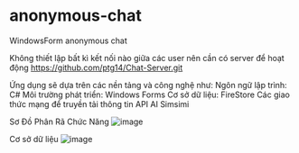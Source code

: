 # anonymous-chat
WindowsForm anonymous chat

Không thiết lập bất kì kết nối nào giữa các user nên cần có server để hoạt động https://github.com/ptg14/Chat-Server.git

Ứng dụng sẽ dựa trên các nền tảng và công nghệ như:
Ngôn ngữ lập trình: C#
Môi trường phát triển: Windows Forms
Cơ sở dữ liệu: FireStore
Các giao thức mạng để truyền tải thông tin
API AI Simsimi

Sơ Đồ Phân Rã Chức Năng
![image](https://github.com/ptg14/anonymous-chat/assets/144470842/c588f121-ba77-495e-be4c-e351e3dfc7c1)

Cơ sở dữ liệu
![image](https://github.com/ptg14/anonymous-chat/assets/144470842/62cde176-2156-4e44-b723-6a4ceebb7f2c)
